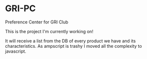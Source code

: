 # GRI-PC
Preference Center for GRI Club

This is the project I'm currently working on!

It will receive a list from the DB of every product we have and its characteristics.
As ampscript is trashy I moved all the complexity to javascript.
